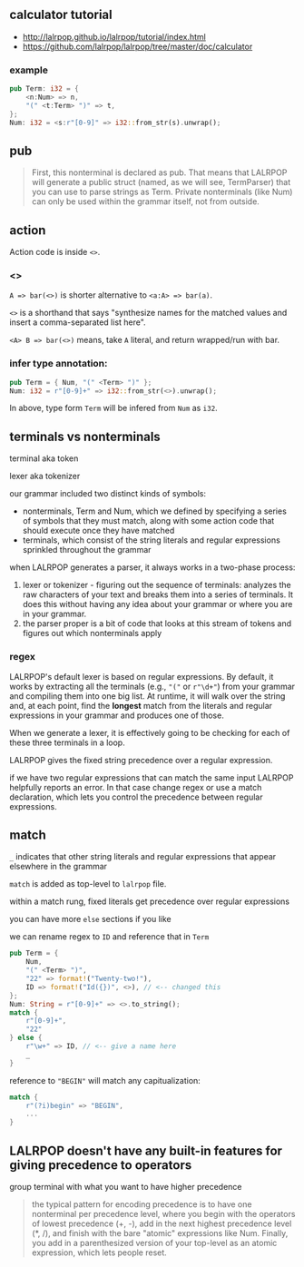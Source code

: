 ## calculator tutorial

- http://lalrpop.github.io/lalrpop/tutorial/index.html
- https://github.com/lalrpop/lalrpop/tree/master/doc/calculator

### example

```rust
pub Term: i32 = {
    <n:Num> => n,
    "(" <t:Term> ")" => t,
};
Num: i32 = <s:r"[0-9]" => i32::from_str(s).unwrap();
```


## pub

>First, this nonterminal is declared as pub. That means that LALRPOP will generate a public struct (named, as we will see, TermParser) that you can use to parse strings as Term. Private nonterminals (like Num) can only be used within the grammar itself, not from outside.


## action

Action code is inside `<>`.


### <>

`A => bar(<>)` is shorter alternative to `<a:A> => bar(a)`.

`<>` is a shorthand that says "synthesize names for the matched values and insert a comma-separated list here".

`<A> B => bar(<>)` means, take `A` literal, and return wrapped/run with bar.


### infer type annotation:

```rust
pub Term = { Num, "(" <Term> ")" };
Num: i32 = r"[0-9]+" => i32::from_str(<>).unwrap();
```

In above, type form `Term` will be infered from `Num` as `i32`.

## terminals vs nonterminals

terminal aka token

lexer aka tokenizer

our grammar included two distinct kinds of symbols:
- nonterminals, Term and Num, which we defined by specifying a series of symbols that they must match, along with some action code that should execute once they have matched
- terminals, which consist of the string literals and regular expressions sprinkled throughout the grammar

when LALRPOP generates a parser, it always works in a two-phase process:
1. lexer or tokenizer - figuring out the sequence of terminals: analyzes the raw characters of your text and breaks them into a series of terminals. It does this without having any idea about your grammar or where you are in your grammar.
2. the parser proper is a bit of code that looks at this stream of tokens and figures out which nonterminals apply

### regex

LALRPOP's default lexer is based on regular expressions. By default, it works by extracting all the terminals (e.g., `"("` or `r"\d+"`) from your grammar and compiling them into one big list. At runtime, it will walk over the string and, at each point, find the **longest** match from the literals and regular expressions in your grammar and produces one of those.

When we generate a lexer, it is effectively going to be checking for each of these three terminals in a loop.

LALRPOP gives the fixed string precedence over a regular expression.

if we have two regular expressions that can match the same input LALRPOP helpfully reports an error. In that case change regex or use a match declaration, which lets you control the precedence between regular expressions.

## match

`_` indicates that other string literals and regular expressions that appear elsewhere in the grammar

`match` is added as top-level to `lalrpop` file.

within a match rung, fixed literals get precedence over regular expressions

you can have more `else` sections if you like

we can rename regex to `ID` and reference that in `Term`

```rust
pub Term = {
    Num,
    "(" <Term> ")",
    "22" => format!("Twenty-two!"),
    ID => format!("Id({})", <>), // <-- changed this
};
Num: String = r"[0-9]+" => <>.to_string();
match {
    r"[0-9]+",
    "22"
} else {
    r"\w+" => ID, // <-- give a name here
    _
}
```

reference to `"BEGIN"` will match any capitualization:

```rust
match {
    r"(?i)begin" => "BEGIN",
    ...
}
```


## LALRPOP doesn't have any built-in features for giving precedence to operators

group terminal with what you want to have higher precedence

>the typical pattern for encoding precedence is to have one nonterminal per precedence level, where you begin with the operators of lowest precedence (+, -), add in the next highest precedence level (*, /), and finish with the bare "atomic" expressions like Num. Finally, you add in a parenthesized version of your top-level as an atomic expression, which lets people reset.
